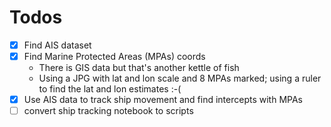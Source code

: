 # Todos

* [x] Find AIS dataset
* [x] Find Marine Protected Areas (MPAs) coords
  * There is GIS data but that's another kettle of fish
  * Using a JPG with lat and lon scale and 8 MPAs marked; using a ruler to find the lat and lon estimates :-(
* [x] Use AIS data to track ship movement and find intercepts with MPAs
* [ ] convert ship tracking notebook to scripts
